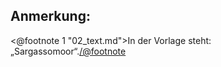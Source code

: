 Anmerkung:
----------

<@footnote 1 "02_text.md">In der Vorlage steht: „Sargassomoor“.</@footnote>

